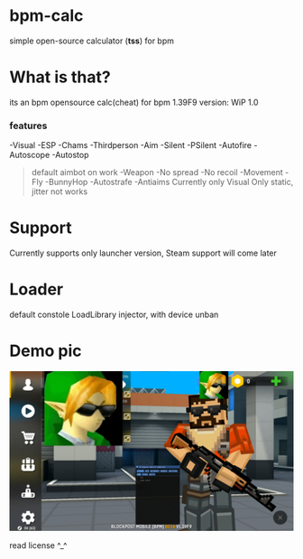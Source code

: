 # bpm-calc

simple open-source calculator (**tss**) for bpm

# What is that?

its an bpm opensource calc(cheat) for bpm 1.39F9
version: WiP 1.0

### features

-Visual
  -ESP
  -Chams
  -Thirdperson
-Aim
  -Silent
  -PSilent
  -Autofire
  -Autoscope
  -Autostop
  >default aimbot on work
-Weapon
  -No spread
  -No recoil
-Movement
  -Fly
  -BunnyHop
  -Autostrafe
-Antiaims
  >Currently only Visual
  >Only static, jitter not works

# Support

Currently supports only launcher version, Steam support will come later

# Loader

default constole LoadLibrary injector, with device unban

# Demo pic

![Demo](blockpost_mobile_template/img/demo.jpg)

read license ^_^



